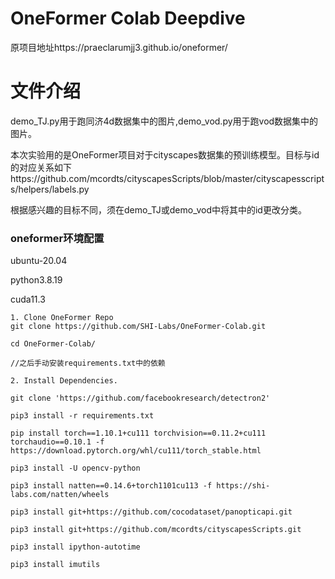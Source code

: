 # OneFormer Colab Deepdive
原项目地址https://praeclarumjj3.github.io/oneformer/

# 文件介绍

demo_TJ.py用于跑同济4d数据集中的图片,demo_vod.py用于跑vod数据集中的图片。

本次实验用的是OneFormer项目对于cityscapes数据集的预训练模型。目标与id的对应关系如下https://github.com/mcordts/cityscapesScripts/blob/master/cityscapesscripts/helpers/labels.py

根据感兴趣的目标不同，须在demo_TJ或demo_vod中将其中的id更改分类。

### oneformer环境配置

ubuntu-20.04

python3.8.19

cuda11.3
```
1. Clone OneFormer Repo
git clone https://github.com/SHI-Labs/OneFormer-Colab.git

cd OneFormer-Colab/

//之后手动安装requirements.txt中的依赖
```
```
2. Install Dependencies.

git clone 'https://github.com/facebookresearch/detectron2'

pip3 install -r requirements.txt

pip install torch==1.10.1+cu111 torchvision==0.11.2+cu111 torchaudio==0.10.1 -f https://download.pytorch.org/whl/cu111/torch_stable.html

pip3 install -U opencv-python

pip3 install natten==0.14.6+torch1101cu113 -f https://shi-labs.com/natten/wheels

pip3 install git+https://github.com/cocodataset/panopticapi.git

pip3 install git+https://github.com/mcordts/cityscapesScripts.git

pip3 install ipython-autotime

pip3 install imutils
```
